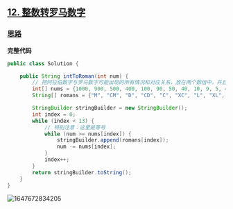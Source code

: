 ## [12. 整数转罗马数字](https://leetcode-cn.com/problems/integer-to-roman/)

### [思路](https://leetcode-cn.com/problems/integer-to-roman/solution/tan-xin-suan-fa-by-liweiwei1419/)

**完整代码**

~~~java
public class Solution {

    public String intToRoman(int num) {
        // 把阿拉伯数字与罗马数字可能出现的所有情况和对应关系，放在两个数组中，并且按照阿拉伯数字的大小降序排列
        int[] nums = {1000, 900, 500, 400, 100, 90, 50, 40, 10, 9, 5, 4, 1};
        String[] romans = {"M", "CM", "D", "CD", "C", "XC", "L", "XL", "X", "IX", "V", "IV", "I"};

        StringBuilder stringBuilder = new StringBuilder();
        int index = 0;
        while (index < 13) {
            // 特别注意：这里是等号
            while (num >= nums[index]) {
                stringBuilder.append(romans[index]);
                num -= nums[index];
            }
            index++;
        }
        return stringBuilder.toString();
    }
}
~~~

![1647672834205](https://tprzfbucket.oss-cn-beijing.aliyuncs.com/hadoop/202203/19/145355-665280.png)